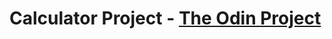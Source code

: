 # Calculator Project - [The Odin Project](https://www.theodinproject.com/courses/foundations/lessons/calculator)

##
